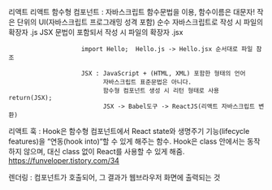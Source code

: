 리액트
리액트 함수형 컴포넌트 : 자바스크립트 함수문법을 이용, 함수이름은 대문자!
                        작은 단위의 UI(자바스크립트 프로그래밍 성격 포함)
                        순수 자바스크립트로 작성 시 파일의 확장자 .js
                        JSX 문법이 포함되서 작성 시 파일의 확장자 .jsx
                        
                        import Hello;  Hello.js -> Hello.jsx 순서대로 파일 참조
                        
                        JSX : JavaScript + (HTML, XML) 포함한 형태의 언어
                              자바스크립트 표준문법은 아니다.
                              함수형 컴포넌트 생성 시 리턴 형태로 사용 return(JSX);
                              JSX -> Babel도구 -> ReactJS(리액트 자바스크립트 변환)
리액트 훅 : Hook은 함수형 컴포넌트에서 React state와 생명주기 기능(lifecycle features)을 “연동(hook into)“할 수 있게 해주는 함수. Hook은 class 안에서는 동작하지 않으며, 대신 class 없이 React를 사용할 수 있게 해줌.
https://funveloper.tistory.com/34

렌더링 : 컴포넌트가 호출되어, 그 결과가 웹브라우저 화면에 출력되는 것 